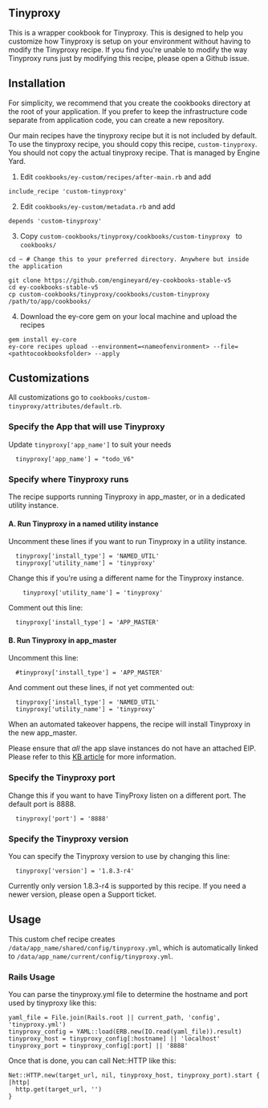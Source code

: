 ## Tinyproxy

This is a wrapper cookbook for Tinyproxy. This is designed to help you customize how Tinyproxy is setup on your environment without having to modify the Tinyproxy recipe. If you find you're unable to modify the way Tinyproxy runs just by modifying this recipe, please open a Github issue.

## Installation

For simplicity, we recommend that you create the cookbooks directory at the root of your application. If you prefer to keep the infrastructure code separate from application code, you can create a new repository.

Our main recipes have the tinyproxy recipe but it is not included by default. To use the tinyproxy recipe, you should copy this recipe, `custom-tinyproxy`. You should not copy the actual tinyproxy recipe. That is managed by Engine Yard.

1. Edit `cookbooks/ey-custom/recipes/after-main.rb` and add

  ```
  include_recipe 'custom-tinyproxy'
  ```

2. Edit `cookbooks/ey-custom/metadata.rb` and add

  ```
  depends 'custom-tinyproxy'
  ```

3. Copy `custom-cookbooks/tinyproxy/cookbooks/custom-tinyproxy ` to `cookbooks/`

  ```
  cd ~ # Change this to your preferred directory. Anywhere but inside the application

  git clone https://github.com/engineyard/ey-cookbooks-stable-v5
  cd ey-cookbooks-stable-v5
  cp custom-cookbooks/tinyproxy/cookbooks/custom-tinyproxy /path/to/app/cookbooks/
  ```

4. Download the ey-core gem on your local machine and upload the recipes

  ```
  gem install ey-core
  ey-core recipes upload --environment=<nameofenvironment> --file=<pathtocookbooksfolder> --apply
  ```

## Customizations

All customizations go to `cookbooks/custom-tinyproxy/attributes/default.rb`.

### Specify the App that will use Tinyproxy

Update `tinyproxy['app_name']` to suit your needs

```
  tinyproxy['app_name'] = "todo_V6"
```

### Specify where Tinyproxy runs

The recipe supports running Tinyproxy in app_master, or in a dedicated utility instance.

#### A. Run Tinyproxy in a named utility instance

Uncomment these lines if you want to run Tinyproxy in a utility instance.

```
  tinyproxy['install_type'] = 'NAMED_UTIL'
  tinyproxy['utility_name'] = 'tinyproxy'
```

Change this if you're using a different name for the Tinyproxy instance.

```
    tinyproxy['utility_name'] = 'tinyproxy'
```

Comment out this line:

```
  tinyproxy['install_type'] = 'APP_MASTER'
```

#### B. Run Tinyproxy in app_master

Uncomment this line:

```
  #tinyproxy['install_type'] = 'APP_MASTER'
```

And comment out these lines, if not yet commented out:

```
  tinyproxy['install_type'] = 'NAMED_UTIL'
  tinyproxy['utility_name'] = 'tinyproxy'
```

When an automated takeover happens, the recipe will install Tinyproxy in the new app_master.

Please ensure that _all_ the app slave instances do not have an attached EIP. Please refer to this [KB article](https://support.cloud.engineyard.com/hc/en-us/articles/205407858-Application-Master-Takeover#eipaddressing) for more information.

### Specify the Tinyproxy port

Change this if you want to have TinyProxy listen on a different port. The default port is 8888.

```
  tinyproxy['port'] = '8888'
```

### Specify the Tinyproxy version

You can specify the Tinyproxy version to use by changing this line:

```
  tinyproxy['version'] = '1.8.3-r4'
```

Currently only version 1.8.3-r4 is supported by this recipe. If you need a newer version, please open a Support ticket.

## Usage

This custom chef recipe creates `/data/app_name/shared/config/tinyproxy.yml`, which is automatically linked to `/data/app_name/current/config/tinyproxy.yml`.

### Rails Usage

You can parse the tinyproxy.yml file to determine the hostname and port used by tinyproxy like this:

```
yaml_file = File.join(Rails.root || current_path, 'config', 'tinyproxy.yml')
tinyproxy_config = YAML::load(ERB.new(IO.read(yaml_file)).result)
tinyproxy_host = tinyproxy_config[:hostname] || 'localhost'
tinyproxy_port = tinyproxy_config[:port] || '8888'
```

Once that is done, you can call Net::HTTP like this:

```
Net::HTTP.new(target_url, nil, tinyproxy_host, tinyproxy_port).start { |http|
  http.get(target_url, '')
}
```

